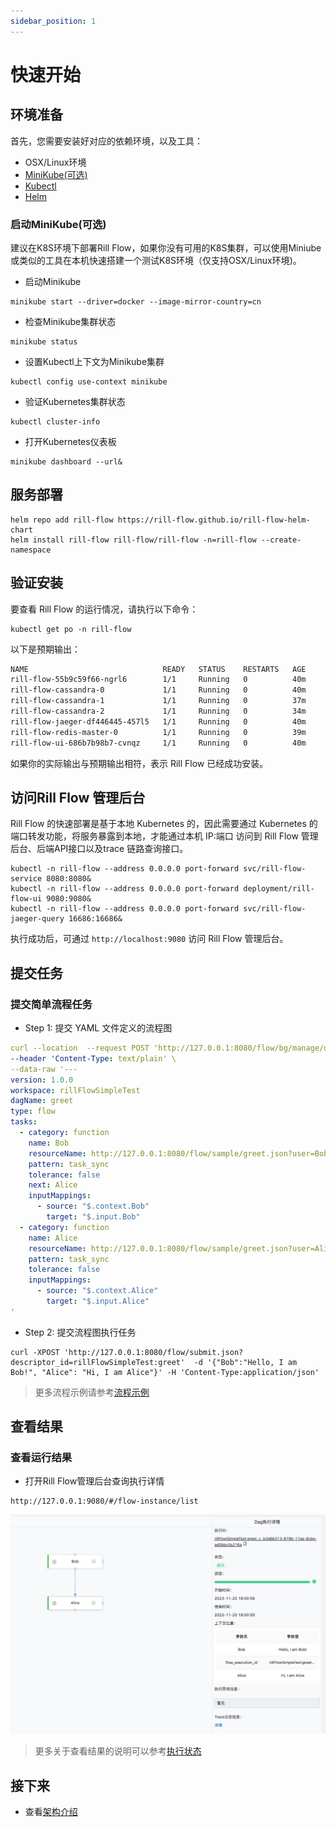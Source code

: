 ```yaml
---
sidebar_position: 1
---
```


# 快速开始

## 环境准备

首先，您需要安装好对应的依赖环境，以及工具：

- OSX/Linux环境
- [MiniKube(可选)](https://minikube.sigs.k8s.io)
- [Kubectl](https://kubernetes.io/zh-cn/docs/reference/kubectl/kubectl/)
- [Helm](https://helm.sh)


### 启动MiniKube(可选)

建议在K8S环境下部署Rill Flow，如果你没有可用的K8S集群，可以使用Miniube或类似的工具在本机快速搭建一个测试K8S环境（仅支持OSX/Linux环境)。

- 启动Minikube

```shell
minikube start --driver=docker --image-mirror-country=cn
```

- 检查Minikube集群状态

```shell
minikube status
```

- 设置Kubectl上下文为Minikube集群

```shell
kubectl config use-context minikube
```

- 验证Kubernetes集群状态

```shell
kubectl cluster-info
```

- 打开Kubernetes仪表板

```shell
minikube dashboard --url&
```

## 服务部署

```shell
helm repo add rill-flow https://rill-flow.github.io/rill-flow-helm-chart
helm install rill-flow rill-flow/rill-flow -n=rill-flow --create-namespace
```

## 验证安装

要查看 Rill Flow 的运行情况，请执行以下命令：

```shell
kubectl get po -n rill-flow
```

以下是预期输出：

```txt
NAME                              READY   STATUS    RESTARTS   AGE
rill-flow-55b9c59f66-ngrl6        1/1     Running   0          40m
rill-flow-cassandra-0             1/1     Running   0          40m
rill-flow-cassandra-1             1/1     Running   0          37m
rill-flow-cassandra-2             1/1     Running   0          34m
rill-flow-jaeger-df446445-457l5   1/1     Running   0          40m
rill-flow-redis-master-0          1/1     Running   0          39m
rill-flow-ui-686b7b98b7-cvnqz     1/1     Running   0          40m
```

如果你的实际输出与预期输出相符，表示 Rill Flow 已经成功安装。

## 访问Rill Flow 管理后台

Rill Flow 的快速部署是基于本地 Kubernetes 的，因此需要通过 Kubernetes 的端口转发功能，将服务暴露到本地，才能通过本机 IP:端口 访问到 Rill Flow 管理后台、后端API接口以及trace 链路查询接口。

```shell
kubectl -n rill-flow --address 0.0.0.0 port-forward svc/rill-flow-service 8080:8080&
kubectl -n rill-flow --address 0.0.0.0 port-forward deployment/rill-flow-ui 9080:9080&
kubectl -n rill-flow --address 0.0.0.0 port-forward svc/rill-flow-jaeger-query 16686:16686&
```

执行成功后，可通过 `http://localhost:9080` 访问 Rill Flow 管理后台。

## 提交任务

### 提交简单流程任务

- Step 1: 提交 YAML 文件定义的流程图

```yaml
curl --location  --request POST 'http://127.0.0.1:8080/flow/bg/manage/descriptor/add_descriptor.json?business_id=rillFlowSimpleTest&feature_name=greet&alias=release' \
--header 'Content-Type: text/plain' \
--data-raw '---
version: 1.0.0
workspace: rillFlowSimpleTest
dagName: greet
type: flow
tasks:
  - category: function
    name: Bob 
    resourceName: http://127.0.0.1:8080/flow/sample/greet.json?user=Bob
    pattern: task_sync
    tolerance: false
    next: Alice
    inputMappings:
      - source: "$.context.Bob"
        target: "$.input.Bob"
  - category: function
    name: Alice 
    resourceName: http://127.0.0.1:8080/flow/sample/greet.json?user=Alice
    pattern: task_sync
    tolerance: false
    inputMappings:
      - source: "$.context.Alice"
        target: "$.input.Alice"
'
```

- Step 2: 提交流程图执行任务
  
```curl
curl -XPOST 'http://127.0.0.1:8080/flow/submit.json?descriptor_id=rillFlowSimpleTest:greet'  -d '{"Bob":"Hello, I am Bob!", "Alice": "Hi, I am Alice"}' -H 'Content-Type:application/json'
```

> 更多流程示例请参考[流程示例](02-sample.md)

## 查看结果

### 查看运行结果

- 打开Rill Flow管理后台查询执行详情

```cURL
http://127.0.0.1:9080/#/flow-instance/list
```

![示意图](assets/flow_sample.jpg)

> 更多关于查看结果的说明可以参考[执行状态](../user-guide/04-execution/03-status.md)

## 接下来

- 查看[架构介绍](../user-guide/01-arch.md)
